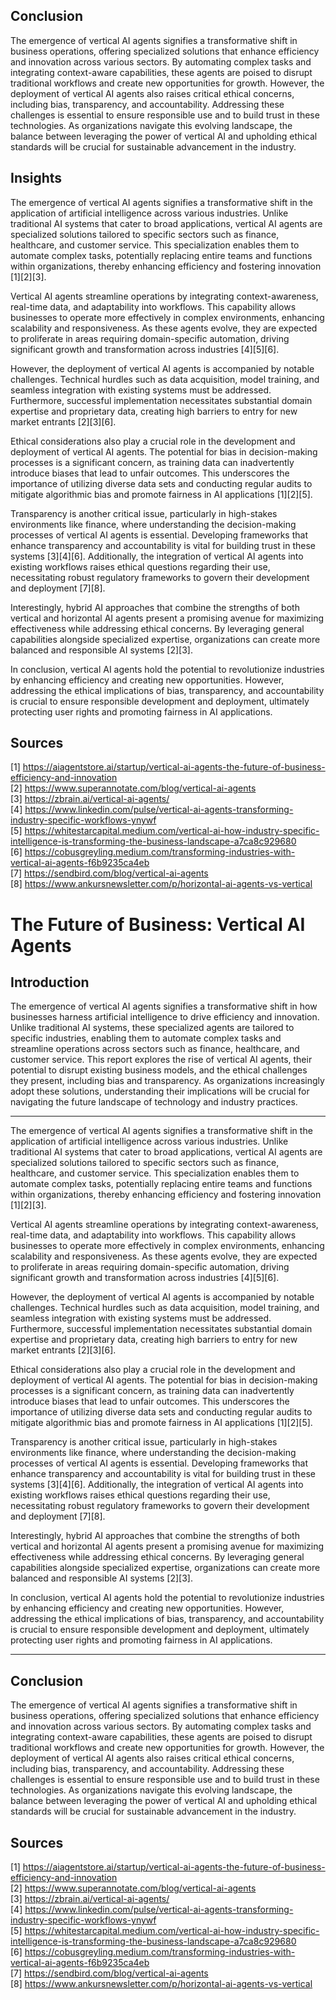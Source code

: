 ## Conclusion

The emergence of vertical AI agents signifies a transformative shift in business operations, offering specialized solutions that enhance efficiency and innovation across various sectors. By automating complex tasks and integrating context-aware capabilities, these agents are poised to disrupt traditional workflows and create new opportunities for growth. However, the deployment of vertical AI agents also raises critical ethical concerns, including bias, transparency, and accountability. Addressing these challenges is essential to ensure responsible use and to build trust in these technologies. As organizations navigate this evolving landscape, the balance between leveraging the power of vertical AI and upholding ethical standards will be crucial for sustainable advancement in the industry.
## Insights

The emergence of vertical AI agents signifies a transformative shift in the application of artificial intelligence across various industries. Unlike traditional AI systems that cater to broad applications, vertical AI agents are specialized solutions tailored to specific sectors such as finance, healthcare, and customer service. This specialization enables them to automate complex tasks, potentially replacing entire teams and functions within organizations, thereby enhancing efficiency and fostering innovation [1][2][3].

Vertical AI agents streamline operations by integrating context-awareness, real-time data, and adaptability into workflows. This capability allows businesses to operate more effectively in complex environments, enhancing scalability and responsiveness. As these agents evolve, they are expected to proliferate in areas requiring domain-specific automation, driving significant growth and transformation across industries [4][5][6].

However, the deployment of vertical AI agents is accompanied by notable challenges. Technical hurdles such as data acquisition, model training, and seamless integration with existing systems must be addressed. Furthermore, successful implementation necessitates substantial domain expertise and proprietary data, creating high barriers to entry for new market entrants [2][3][6].

Ethical considerations also play a crucial role in the development and deployment of vertical AI agents. The potential for bias in decision-making processes is a significant concern, as training data can inadvertently introduce biases that lead to unfair outcomes. This underscores the importance of utilizing diverse data sets and conducting regular audits to mitigate algorithmic bias and promote fairness in AI applications [1][2][5].

Transparency is another critical issue, particularly in high-stakes environments like finance, where understanding the decision-making processes of vertical AI agents is essential. Developing frameworks that enhance transparency and accountability is vital for building trust in these systems [3][4][6]. Additionally, the integration of vertical AI agents into existing workflows raises ethical questions regarding their use, necessitating robust regulatory frameworks to govern their development and deployment [7][8].

Interestingly, hybrid AI approaches that combine the strengths of both vertical and horizontal AI agents present a promising avenue for maximizing effectiveness while addressing ethical concerns. By leveraging general capabilities alongside specialized expertise, organizations can create more balanced and responsible AI systems [2][3].

In conclusion, vertical AI agents hold the potential to revolutionize industries by enhancing efficiency and creating new opportunities. However, addressing the ethical implications of bias, transparency, and accountability is crucial to ensure responsible development and deployment, ultimately protecting user rights and promoting fairness in AI applications.

## Sources
[1] https://aiagentstore.ai/startup/vertical-ai-agents-the-future-of-business-efficiency-and-innovation  
[2] https://www.superannotate.com/blog/vertical-ai-agents  
[3] https://zbrain.ai/vertical-ai-agents/  
[4] https://www.linkedin.com/pulse/vertical-ai-agents-transforming-industry-specific-workflows-ynywf  
[5] https://whitestarcapital.medium.com/vertical-ai-how-industry-specific-intelligence-is-transforming-the-business-landscape-a7ca8c929680  
[6] https://cobusgreyling.medium.com/transforming-industries-with-vertical-ai-agents-f6b9235ca4eb  
[7] https://sendbird.com/blog/vertical-ai-agents  
[8] https://www.ankursnewsletter.com/p/horizontal-ai-agents-vs-vertical  
# The Future of Business: Vertical AI Agents

## Introduction

The emergence of vertical AI agents signifies a transformative shift in how businesses harness artificial intelligence to drive efficiency and innovation. Unlike traditional AI systems, these specialized agents are tailored to specific industries, enabling them to automate complex tasks and streamline operations across sectors such as finance, healthcare, and customer service. This report explores the rise of vertical AI agents, their potential to disrupt existing business models, and the ethical challenges they present, including bias and transparency. As organizations increasingly adopt these solutions, understanding their implications will be crucial for navigating the future landscape of technology and industry practices.

---



The emergence of vertical AI agents signifies a transformative shift in the application of artificial intelligence across various industries. Unlike traditional AI systems that cater to broad applications, vertical AI agents are specialized solutions tailored to specific sectors such as finance, healthcare, and customer service. This specialization enables them to automate complex tasks, potentially replacing entire teams and functions within organizations, thereby enhancing efficiency and fostering innovation [1][2][3].

Vertical AI agents streamline operations by integrating context-awareness, real-time data, and adaptability into workflows. This capability allows businesses to operate more effectively in complex environments, enhancing scalability and responsiveness. As these agents evolve, they are expected to proliferate in areas requiring domain-specific automation, driving significant growth and transformation across industries [4][5][6].

However, the deployment of vertical AI agents is accompanied by notable challenges. Technical hurdles such as data acquisition, model training, and seamless integration with existing systems must be addressed. Furthermore, successful implementation necessitates substantial domain expertise and proprietary data, creating high barriers to entry for new market entrants [2][3][6].

Ethical considerations also play a crucial role in the development and deployment of vertical AI agents. The potential for bias in decision-making processes is a significant concern, as training data can inadvertently introduce biases that lead to unfair outcomes. This underscores the importance of utilizing diverse data sets and conducting regular audits to mitigate algorithmic bias and promote fairness in AI applications [1][2][5].

Transparency is another critical issue, particularly in high-stakes environments like finance, where understanding the decision-making processes of vertical AI agents is essential. Developing frameworks that enhance transparency and accountability is vital for building trust in these systems [3][4][6]. Additionally, the integration of vertical AI agents into existing workflows raises ethical questions regarding their use, necessitating robust regulatory frameworks to govern their development and deployment [7][8].

Interestingly, hybrid AI approaches that combine the strengths of both vertical and horizontal AI agents present a promising avenue for maximizing effectiveness while addressing ethical concerns. By leveraging general capabilities alongside specialized expertise, organizations can create more balanced and responsible AI systems [2][3].

In conclusion, vertical AI agents hold the potential to revolutionize industries by enhancing efficiency and creating new opportunities. However, addressing the ethical implications of bias, transparency, and accountability is crucial to ensure responsible development and deployment, ultimately protecting user rights and promoting fairness in AI applications.


---

## Conclusion

The emergence of vertical AI agents signifies a transformative shift in business operations, offering specialized solutions that enhance efficiency and innovation across various sectors. By automating complex tasks and integrating context-aware capabilities, these agents are poised to disrupt traditional workflows and create new opportunities for growth. However, the deployment of vertical AI agents also raises critical ethical concerns, including bias, transparency, and accountability. Addressing these challenges is essential to ensure responsible use and to build trust in these technologies. As organizations navigate this evolving landscape, the balance between leveraging the power of vertical AI and upholding ethical standards will be crucial for sustainable advancement in the industry.

## Sources
[1] https://aiagentstore.ai/startup/vertical-ai-agents-the-future-of-business-efficiency-and-innovation  
[2] https://www.superannotate.com/blog/vertical-ai-agents  
[3] https://zbrain.ai/vertical-ai-agents/  
[4] https://www.linkedin.com/pulse/vertical-ai-agents-transforming-industry-specific-workflows-ynywf  
[5] https://whitestarcapital.medium.com/vertical-ai-how-industry-specific-intelligence-is-transforming-the-business-landscape-a7ca8c929680  
[6] https://cobusgreyling.medium.com/transforming-industries-with-vertical-ai-agents-f6b9235ca4eb  
[7] https://sendbird.com/blog/vertical-ai-agents  
[8] https://www.ankursnewsletter.com/p/horizontal-ai-agents-vs-vertical